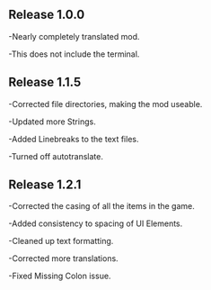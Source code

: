 ## Release 1.0.0
-Nearly completely translated mod.

-This does not include the terminal.

## Release 1.1.5
-Corrected file directories, making the mod useable.

-Updated more Strings.

-Added Linebreaks to the text files.

-Turned off autotranslate.


## Release 1.2.1
-Corrected the casing of all the items in the game.

-Added consistency to spacing of UI Elements.

-Cleaned up text formatting.

-Corrected more translations.

-Fixed Missing Colon issue.
